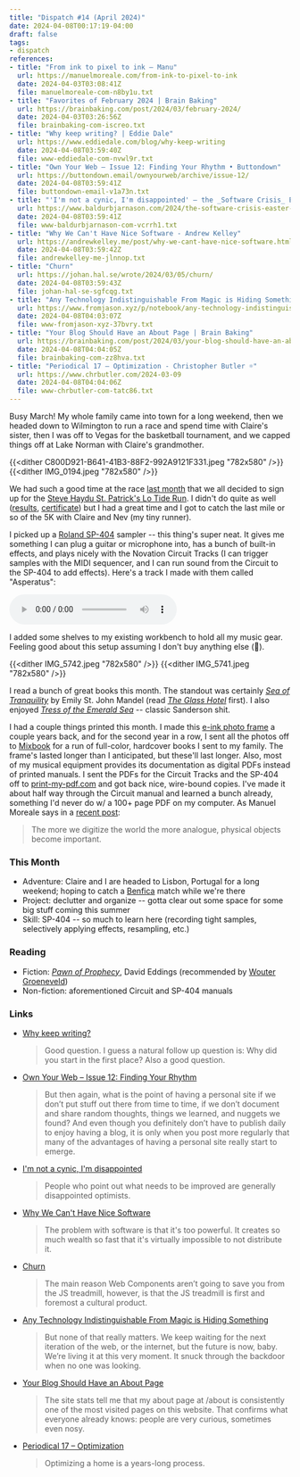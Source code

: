 ```yaml
---
title: "Dispatch #14 (April 2024)"
date: 2024-04-08T00:17:19-04:00
draft: false
tags:
- dispatch
references:
- title: "From ink to pixel to ink – Manu"
  url: https://manuelmoreale.com/from-ink-to-pixel-to-ink
  date: 2024-04-03T03:08:41Z
  file: manuelmoreale-com-n8by1u.txt
- title: "Favorites of February 2024 | Brain Baking"
  url: https://brainbaking.com/post/2024/03/february-2024/
  date: 2024-04-03T03:26:56Z
  file: brainbaking-com-iscreo.txt
- title: "Why keep writing? | Eddie Dale"
  url: https://www.eddiedale.com/blog/why-keep-writing
  date: 2024-04-08T03:59:40Z
  file: www-eddiedale-com-nvwl9r.txt
- title: "Own Your Web – Issue 12: Finding Your Rhythm • Buttondown"
  url: https://buttondown.email/ownyourweb/archive/issue-12/
  date: 2024-04-08T03:59:41Z
  file: buttondown-email-v1a73n.txt
- title: "'I'm not a cynic, I'm disappointed' – the _Software Crisis_ Easter Sale – Baldur Bjarnason"
  url: https://www.baldurbjarnason.com/2024/the-software-crisis-easter-sale/
  date: 2024-04-08T03:59:41Z
  file: www-baldurbjarnason-com-vcrrh1.txt
- title: "Why We Can't Have Nice Software - Andrew Kelley"
  url: https://andrewkelley.me/post/why-we-cant-have-nice-software.html
  date: 2024-04-08T03:59:42Z
  file: andrewkelley-me-jlnnop.txt
- title: "Churn"
  url: https://johan.hal.se/wrote/2024/03/05/churn/
  date: 2024-04-08T03:59:43Z
  file: johan-hal-se-sgfcqg.txt
- title: "Any Technology Indistinguishable From Magic is Hiding Something￼"
  url: https://www.fromjason.xyz/p/notebook/any-technology-indistinguishable-from-magic-is-hiding-something/
  date: 2024-04-08T04:03:07Z
  file: www-fromjason-xyz-37bvry.txt
- title: "Your Blog Should Have an About Page | Brain Baking"
  url: https://brainbaking.com/post/2024/03/your-blog-should-have-an-about-page/
  date: 2024-04-08T04:04:05Z
  file: brainbaking-com-zz8hva.txt
- title: "Periodical 17 – Optimization - Christopher Butler ☼"
  url: https://www.chrbutler.com/2024-03-09
  date: 2024-04-08T04:04:06Z
  file: www-chrbutler-com-tatc86.txt
---
```


Busy March! My whole family came into town for a long weekend, then we headed down to Wilmington to run a race and spend time with Claire's sister, then I was off to Vegas for the basketball tournament, and we capped things off at Lake Norman with Claire's grandmother.

<!--more-->

{{<dither C800D921-B641-41B3-88F2-992A9121F331.jpeg "782x580" />}}
{{<dither IMG_0194.jpeg "782x580" />}}

We had such a good time at the race [last month][1] that we all decided to sign up for the [Steve Haydu St. Patrick's Lo Tide Run][2]. I didn't do quite as well ([results][3], [certificate][4]) but I had a great time and I got to catch the last mile or so of the 5K with Claire and Nev (my tiny runner).

[1]: /journal/dispatch-13-march-2024/
[2]: https://runsignup.com/Race/NC/CarolinaBeach/LoTideRun
[3]: spltr-result.pdf
[4]: spltr-cert.pdf

I picked up a [Roland SP-404][5] sampler -- this thing's super neat. It gives me something I can plug a guitar or microphone into, has a bunch of built-in effects, and plays nicely with the Novation Circuit Tracks (I can trigger samples with the MIDI sequencer, and I can run sound from the Circuit to the SP-404 to add effects). Here's a track I made with them called "Asperatus":

[5]: https://www.roland.com/global/products/sp-404mk2/

<audio controls src="/journal/dispatch-14-april-2024/Asperatus.mp3"></audio>

I added some shelves to my existing workbench to hold all my music gear. Feeling good about this setup assuming I don't buy anything else (😬).

{{<dither IMG_5742.jpeg "782x580" />}}
{{<dither IMG_5741.jpeg "782x580" />}}

I read a bunch of great books this month. The standout was certainly [_Sea of Tranquility_][6] by Emily St. John Mandel (read [_The Glass Hotel_][7] first). I also enjoyed [_Tress of the Emerald Sea_][8] -- classic Sanderson shit.

[6]: https://bookshop.org/p/books/sea-of-tranquility-emily-st-john-mandel/17768221
[7]: https://bookshop.org/p/books/the-glass-hotel-emily-st-john-mandel/15791463
[8]: https://bookshop.org/p/books/winter-2023-tor-title-to-be-announced-announced/19018157?ean=9781250899651

I had a couple things printed this month. I made this [e-ink photo frame][9] a couple years back, and for the second year in a row, I sent all the photos off to [Mixbook][10] for a run of full-color, hardcover books I sent to my family. The frame's lasted longer than I anticipated, but these'll last longer. Also, most of my musical equipment provides its documentation as digital PDFs instead of printed manuals. I sent the PDFs for the Circuit Tracks and the SP-404 off to [print-my-pdf.com][11] and got back nice, wire-bound copies. I've made it about half way through the Circuit manual and learned a bunch already, something I'd never do w/ a 100+ page PDF on my computer. As Manuel Moreale says in a [recent post][12]:

> The more we digitize the world the more analogue, physical objects become important.

[9]: /elsewhere/making-an-email-powered-e-paper-picture-frame/
[10]: https://www.mixbook.com/
[11]: https://www.print-my-pdf.com/
[12]: https://manuelmoreale.com/from-ink-to-pixel-to-ink

### This Month

* Adventure: Claire and I are headed to Lisbon, Portugal for a long weekend; hoping to catch a [Benfica][13] match while we're there
* Project: declutter and organize -- gotta clear out some space for some big stuff coming this summer
* Skill: SP-404 -- so much to learn here (recording tight samples, selectively applying effects, resampling, etc.)

[13]: https://www.slbenfica.pt/en-us/

### Reading

* Fiction: [_Pawn of Prophecy_][14], David Eddings (recommended by [Wouter Groeneveld][15])
* Non-fiction: aforementioned Circuit and SP-404 manuals

[14]: https://en.wikipedia.org/wiki/The_Belgariad
[15]: https://brainbaking.com/post/2024/03/february-2024/#books-ive-read

### Links

* [Why keep writing?][16]
    
    > Good question. I guess a natural follow up question is: Why did you start in the first place? Also a good question.
    
* [Own Your Web – Issue 12: Finding Your Rhythm][17]
    
    > But then again, what is the point of having a personal site if we don’t put stuff out there from time to time, if we don’t document and share random thoughts, things we learned, and nuggets we found? And even though you definitely don’t have to publish daily to enjoy having a blog, it is only when you post more regularly that many of the advantages of having a personal site really start to emerge.
    
* [I'm not a cynic, I'm disappointed][18]
    
    > People who point out what needs to be improved are generally disappointed optimists.
    
* [Why We Can't Have Nice Software][19]
    
    > The problem with software is that it's too powerful. It creates so much wealth so fast that it's virtually impossible to not distribute it.

* [Churn][20]
    
    > The main reason Web Components aren’t going to save you from the JS treadmill, however, is that the JS treadmill is first and foremost a cultural product.
    
* [Any Technology Indistinguishable From Magic is Hiding Something][21]
    
    > But none of that really matters. We keep waiting for the next iteration of the web, or the internet, but the future is now, baby. We’re living it at this very moment. It snuck through the backdoor when no one was looking.
    
* [Your Blog Should Have an About Page][22]
    
    > The site stats tell me that my about page at /about is consistently one of the most visited pages on this website. That confirms what everyone already knows: people are very curious, sometimes even nosy.
    
* [Periodical 17 – Optimization][23]
    
    > Optimizing a home is a years-long process.

[16]: https://www.eddiedale.com/blog/why-keep-writing
[17]: https://buttondown.email/ownyourweb/archive/issue-12/
[18]: https://www.baldurbjarnason.com/2024/the-software-crisis-easter-sale/
[19]: https://andrewkelley.me/post/why-we-cant-have-nice-software.html
[20]: https://johan.hal.se/wrote/2024/03/05/churn/
[21]: https://www.fromjason.xyz/p/notebook/any-technology-indistinguishable-from-magic-is-hiding-something/
[22]: https://brainbaking.com/post/2024/03/your-blog-should-have-an-about-page/
[23]: https://www.chrbutler.com/2024-03-09
